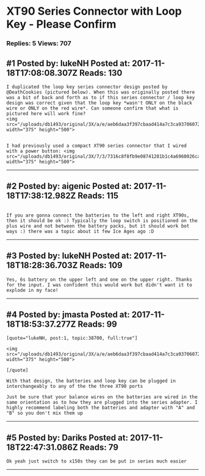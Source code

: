 # XT90 Series Connector with Loop Key - Please Confirm

### Replies: 5 Views: 707

## \#1 Posted by: lukeNH Posted at: 2017-11-18T17:08:08.307Z Reads: 130

```
I duplicated the loop key series connector design posted by @DeathCookies (pictured below). When this was originally posted there was a bit of back and forth as to if this series connector / loop key design was correct given that the loop key *wasn't ONLY on the black wire or ONLY on the red wire*. Can someone confirm that what is pictured here will work fine?
<img src="/uploads/db1493/original/3X/a/e/aeb6daa3f397cbaad414a7c3ca937060727a1b98.jpg" width="375" height="500">


I had previously used a compact XT90 series connector that I wired with a power button: <img src="/uploads/db1493/original/3X/7/3/7316c8f8fb9e08741281b1c4a6960026caac912b.JPG" width="375" height="500">
```

---
## \#2 Posted by: aigenic Posted at: 2017-11-18T17:38:12.982Z Reads: 115

```

If you are gonna connect the batteries to the left and right XT90s, then it should be ok :) Typically the loop switch is positioned on the plus wire and not between the battery packs, but it should work bot ways :) there was a topic about it few Ice Ages ago :D
```

---
## \#3 Posted by: lukeNH Posted at: 2017-11-18T18:28:36.703Z Reads: 109

```
Yes, 6s battery on the upper left and one on the upper right. Thanks for the input. I was confident this would work but didn't want it to explode in my face!
```

---
## \#4 Posted by: jmasta Posted at: 2017-11-18T18:53:37.277Z Reads: 99

```
[quote="lukeNH, post:1, topic:38700, full:true"]

<img src="/uploads/db1493/original/3X/a/e/aeb6daa3f397cbaad414a7c3ca937060727a1b98.jpg" width="375" height="500">

[/quote]

With that design, the batteries and loop key can be plugged in interchangeably to any of the the three XT90 ports

Just be sure that your balance wires on the batteries are wired in the same orientation as to how they are plugged into the series adapter. I highly recommend labeling both the batteries and adapter with "A" and "B" so you don't mix them up
```

---
## \#5 Posted by: Dariks Posted at: 2017-11-18T22:47:31.086Z Reads: 79

```
Ok yeah just switch to x150s they can be put in series much easier
```

---
